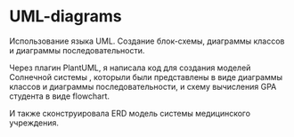 # UML-diagrams
Использование языка UML. Создание блок-схемы, диаграммы классов и диаграммы последовательности.

Через плагин PlantUML, я написала код для создания моделей Солнечной системы 
, которыли были представлены в виде диаграммы классов и диаграммы последовательности, и схему вычисления GPA студента в виде flowchart.

И также сконструировала ERD модель системы медицинского учреждения.
